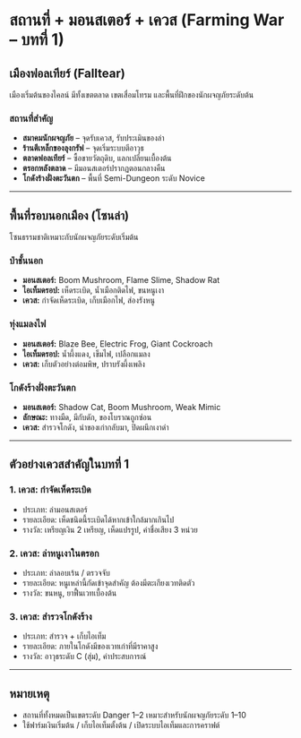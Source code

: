 # สถานที่ + มอนสเตอร์ + เควส (Farming War – บทที่ 1)

## เมืองฟอลเทียร์ (Falltear)
เมืองเริ่มต้นของไคลน์ มีทั้งเขตตลาด เขตเสื่อมโทรม และพื้นที่ฝึกของนักผจญภัยระดับต้น

### สถานที่สำคัญ
- **สมาคมนักผจญภัย** – จุดรับเควส, รับประเมินของล่า
- **ร้านตีเหล็กของลุงกรัฟ** – จุดเริ่มระบบตีอาวุธ
- **ตลาดฟอลเทียร์** – ซื้อขายวัตถุดิบ, แลกเปลี่ยนเบื้องต้น
- **ตรอกหลังตลาด** – มีมอนสเตอร์ปรากฏตอนกลางคืน
- **โกดังร้างฝั่งตะวันตก** – พื้นที่ Semi-Dungeon ระดับ Novice

---

## พื้นที่รอบนอกเมือง (โซนล่า)
โซนธรรมชาติเหมาะกับนักผจญภัยระดับเริ่มต้น

### ป่าชั้นนอก
- **มอนสเตอร์:** Boom Mushroom, Flame Slime, Shadow Rat
- **ไอเท็มดรอป:** เห็ดระเบิด, น้ำเมือกติดไฟ, ขนหนูเงา
- **เควส:** กำจัดเห็ดระเบิด, เก็บเมือกไฟ, ส่องรังหนู

### ทุ่งแมลงไฟ
- **มอนสเตอร์:** Blaze Bee, Electric Frog, Giant Cockroach
- **ไอเท็มดรอป:** น้ำผึ้งแดง, เข็มไฟ, เปลือกแมลง
- **เควส:** เก็บตัวอย่างต่อมพิษ, ปราบรังผึ้งเพลิง

### โกดังร้างฝั่งตะวันตก
- **มอนสเตอร์:** Shadow Cat, Boom Mushroom, Weak Mimic
- **ลักษณะ:** ทางมืด, มีกับดัก, ของโบราณถูกซ่อน
- **เควส:** สำรวจโกดัง, นำของเก่ากลับมา, ปิดผนึกเงาดำ

---

## ตัวอย่างเควสสำคัญในบทที่ 1

### 1. เควส: กำจัดเห็ดระเบิด
- ประเภท: ล่ามอนสเตอร์
- รายละเอียด: เห็ดชนิดนี้ระเบิดได้หากเข้าใกล้มากเกินไป
- รางวัล: เหรียญเงิน 2 เหรียญ, เห็ดแปรรูป, ค่าชื่อเสียง 3 หน่วย

### 2. เควส: ล่าหนูเงาในตรอก
- ประเภท: ล่าลอบเร้น / ตรวจจับ
- รายละเอียด: หนูเหล่านี้กัดเข้าจุดสำคัญ ต้องมีตะเกียงเวทติดตัว
- รางวัล: ขนหนู, ยาฟื้นเวทเบื้องต้น

### 3. เควส: สำรวจโกดังร้าง
- ประเภท: สำรวจ + เก็บไอเท็ม
- รายละเอียด: ภายในโกดังมีของเวทเก่าที่มีราคาสูง
- รางวัล: อาวุธระดับ C (สุ่ม), ค่าประสบการณ์

---

## หมายเหตุ
- สถานที่ทั้งหมดเป็นเขตระดับ Danger 1–2 เหมาะสำหรับนักผจญภัยระดับ 1–10
- ใช้ฟาร์มเงินเริ่มต้น / เก็บไอเท็มตั้งต้น / เปิดระบบไอเท็มและการคราฟต์
